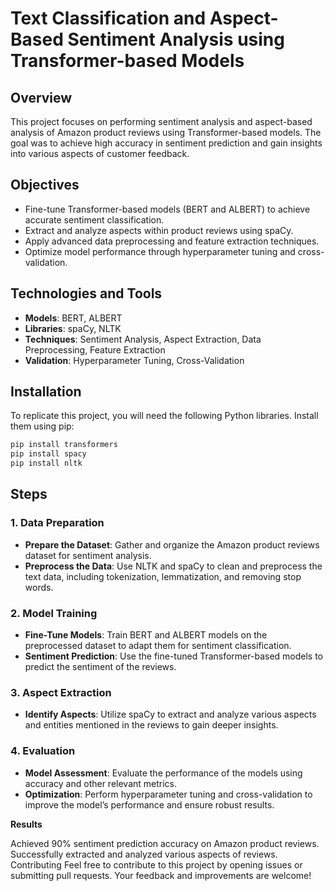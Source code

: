 # Text Classification and Aspect-Based Sentiment Analysis using Transformer-based Models

## Overview
This project focuses on performing sentiment analysis and aspect-based analysis of Amazon product reviews using Transformer-based models. The goal was to achieve high accuracy in sentiment prediction and gain insights into various aspects of customer feedback.

## Objectives
- Fine-tune Transformer-based models (BERT and ALBERT) to achieve accurate sentiment classification.
- Extract and analyze aspects within product reviews using spaCy.
- Apply advanced data preprocessing and feature extraction techniques.
- Optimize model performance through hyperparameter tuning and cross-validation.

## Technologies and Tools
- **Models**: BERT, ALBERT
- **Libraries**: spaCy, NLTK
- **Techniques**: Sentiment Analysis, Aspect Extraction, Data Preprocessing, Feature Extraction
- **Validation**: Hyperparameter Tuning, Cross-Validation

## Installation
To replicate this project, you will need the following Python libraries. Install them using pip:

```bash
pip install transformers
pip install spacy
pip install nltk
```

## Steps

### 1. Data Preparation
- **Prepare the Dataset**: Gather and organize the Amazon product reviews dataset for sentiment analysis.
- **Preprocess the Data**: Use NLTK and spaCy to clean and preprocess the text data, including tokenization, lemmatization, and removing stop words.

### 2. Model Training
- **Fine-Tune Models**: Train BERT and ALBERT models on the preprocessed dataset to adapt them for sentiment classification.
- **Sentiment Prediction**: Use the fine-tuned Transformer-based models to predict the sentiment of the reviews.

### 3. Aspect Extraction
- **Identify Aspects**: Utilize spaCy to extract and analyze various aspects and entities mentioned in the reviews to gain deeper insights.

### 4. Evaluation
- **Model Assessment**: Evaluate the performance of the models using accuracy and other relevant metrics.
- **Optimization**: Perform hyperparameter tuning and cross-validation to improve the model’s performance and ensure robust results.

**Results**

Achieved 90% sentiment prediction accuracy on Amazon product reviews.
Successfully extracted and analyzed various aspects of reviews.
Contributing
Feel free to contribute to this project by opening issues or submitting pull requests. Your feedback and improvements are welcome!
